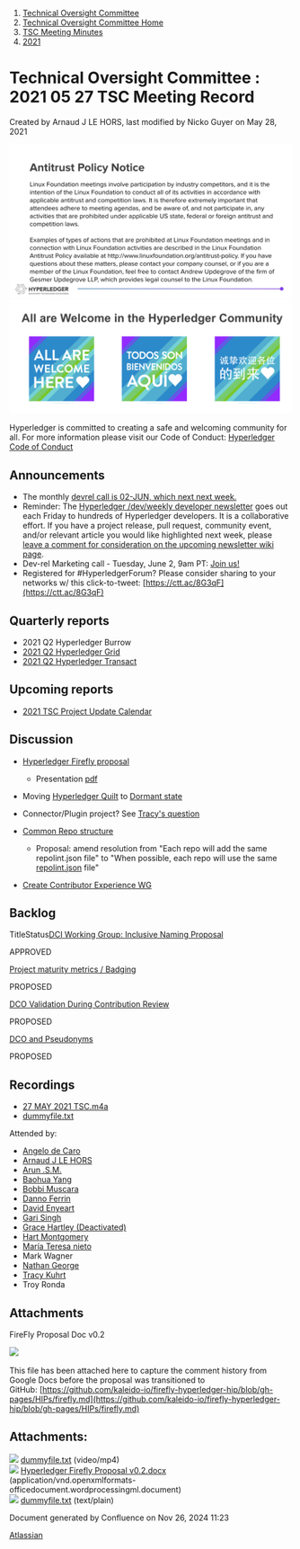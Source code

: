 1. [Technical Oversight Committee](index.html)
2. [Technical Oversight Committee Home](Technical-Oversight-Committee-Home_21430274.html)
3. [TSC Meeting Minutes](TSC-Meeting-Minutes_21448544.html)
4. [2021](2021_21452508.html)

# Technical Oversight Committee : 2021 05 27 TSC Meeting Record

Created by Arnaud J LE HORS, last modified by Nicko Guyer on May 28, 2021

![](attachments/21431877/21448548.png?height=250) ![](attachments/21431877/21448549.png?height=250)

Hyperledger is committed to creating a safe and welcoming community for all. For more information please visit our Code of Conduct: [Hyperledger Code of Conduct](https://lf-hyperledger.atlassian.net/wiki/spaces/HYP/pages/19595281/Hyperledger+Code+of+Conduct)

## Announcements

- The monthly [devrel call is 02-JUN, which next next week.](https://lists.hyperledger.org/g/tsc/viewevent?repeatid=26090&eventid=1151793&calstart=2021-06-02)
- Reminder: The [Hyperledger /dev/weekly developer newsletter](https://lf-hyperledger.atlassian.net/wiki/pages/viewpage.action?pageId=17170445) goes out each Friday to hundreds of Hyperledger developers. It is a collaborative effort. If you have a project release, pull request, community event, and/or relevant article you would like highlighted next week, please [leave a comment for consideration on the upcoming newsletter wiki page](https://lf-hyperledger.atlassian.net/wiki/display/DR/2021).
- Dev-rel Marketing call - Tuesday, June 2, 9am PT: [Join us!](https://lf-hyperledger.atlassian.net/wiki/x/xJckAQ)
- Registered for #HyperledgerForum? Please consider sharing to your networks w/ this click-to-tweet: [https://ctt.ac/8G3qF](https://ctt.ac/8G3qF)

## Quarterly reports

- 2021 Q2 Hyperledger Burrow
- [2021 Q2 Hyperledger Grid](2021-Q2-Hyperledger-Grid_21441929.html)
- [2021 Q2 Hyperledger Transact](2021-Q2-Hyperledger-Transact_21441917.html)

## Upcoming reports

- [2021 TSC Project Update Calendar](https://lf-hyperledger.atlassian.net/wiki/display/TSC/2021+TSC+Project+Update+Calendar)

## Discussion

- [Hyperledger Firefly proposal](https://docs.google.com/document/d/1GR-YSlGPlVNpMIyikk9EJciTyrO2INwMpR9vrOrcbP0/edit)
  
  - Presentation [pdf](https://drive.google.com/file/d/1JeCALQ3TexBnHMPlQwt3ZiszoJfsoF51/view?usp=sharing)
- Moving [Hyperledger Quilt](https://lf-hyperledger.atlassian.net/wiki/spaces/quilt/overview) to [Dormant state](https://tsc.hyperledger.org/project-lifecycle.html#dormant)
- Connector/Plugin project? See [Tracy's question](https://docs.google.com/document/d/1GR-YSlGPlVNpMIyikk9EJciTyrO2INwMpR9vrOrcbP0/edit?disco=AAAAIitYuQ8)
- [Common Repo structure](Common-Repo-structure_21437289.html)
  
  - Proposal: amend resolution from "Each repo will add the same repolint.json file" to "When possible, each repo will use the same [repolint.json](https://github.com/hyperledger-labs/hyperledger-community-management-tools/blob/main/repo_structure/repolint.json) file"
- [Create Contributor Experience WG](Create-Contributor-Experience-WG_21430608.html)

## Backlog

TitleStatus[DCI Working Group: Inclusive Naming Proposal](/wiki/spaces/TSC/pages/21441150/DCI+Working+Group+Inclusive+Naming+Proposal)

APPROVED 

[Project maturity metrics / Badging](/wiki/spaces/TSC/pages/21440607/Project+maturity+metrics+Badging)

PROPOSED 

[DCO Validation During Contribution Review](/wiki/spaces/TSC/pages/21441467/DCO+Validation+During+Contribution+Review)

PROPOSED 

[DCO and Pseudonyms](/wiki/spaces/TSC/pages/21430435/DCO+and+Pseudonyms)

PROPOSED 

## Recordings

- [27 MAY 2021 TSC.m4a](#)
- [dummyfile.txt](#)

Attended by:

- [Angelo de Caro](https://lf-hyperledger.atlassian.net/wiki/people/70121:d6b0f0e4-825f-4f16-88e1-4d14e95f2f10?ref=confluence)
- [Arnaud J LE HORS](https://lf-hyperledger.atlassian.net/wiki/people/70121:0e75e3b8-500a-4067-9f7e-ed46e91bcb9d?ref=confluence)
- [Arun .S.M.](https://lf-hyperledger.atlassian.net/wiki/people/621a0e5097d313006ba7386a?ref=confluence)
- [Baohua Yang](https://lf-hyperledger.atlassian.net/wiki/people/557058:17d87dbf-05fe-4c1b-84cf-fd69f7fcbb20?ref=confluence)
- [Bobbi Muscara](https://lf-hyperledger.atlassian.net/wiki/people/5c4cb1b7d8bbb7445c0a457e?ref=confluence)
- [Danno Ferrin](https://lf-hyperledger.atlassian.net/wiki/people/5b7f2d80c4e4892a5b789551?ref=confluence)
- [David Enyeart](https://lf-hyperledger.atlassian.net/wiki/people/712020:30d7e775-8a5d-4896-8950-8da2af027639?ref=confluence)
- [Gari Singh](https://lf-hyperledger.atlassian.net/wiki/people/557058:51429e31-90f4-4684-b7cd-9a4fe15ff188?ref=confluence)
- [Grace Hartley (Deactivated)](https://lf-hyperledger.atlassian.net/wiki/people/5c3e0cd1ff324728a1db2448?ref=confluence)
- [Hart Montgomery](https://lf-hyperledger.atlassian.net/wiki/people/712020:86f447c0-86dc-43b3-ac03-6a31923bbb84?ref=confluence)
- [María Teresa nieto](https://lf-hyperledger.atlassian.net/wiki/people/5d36fa46af1d920bc99755b6?ref=confluence)
- Mark Wagner
- [Nathan George](https://lf-hyperledger.atlassian.net/wiki/people/712020:3e7556ab-cdb8-47f5-8b68-12a3378021fd?ref=confluence)
- [Tracy Kuhrt](https://lf-hyperledger.atlassian.net/wiki/people/712020:eb6ae9c3-aa8e-40ba-9dab-a6969b1ac52e?ref=confluence)
- Troy Ronda

## Attachments

FireFly Proposal Doc v0.2

[![](attachments/thumbnails/21441875/21453748)](attachments/21441875/21453748.docx)

This file has been attached here to capture the comment history from Google Docs before the proposal was transitioned to GitHub: [https://github.com/kaleido-io/firefly-hyperledger-hip/blob/gh-pages/HIPs/firefly.md](https://github.com/kaleido-io/firefly-hyperledger-hip/blob/gh-pages/HIPs/firefly.md)

## Attachments:

![](images/icons/bullet_blue.gif) [dummyfile.txt](attachments/21441875/21457676.txt) (video/mp4)  
![](images/icons/bullet_blue.gif) [Hyperledger Firefly Proposal v0.2.docx](attachments/21441875/21453748.docx) (application/vnd.openxmlformats-officedocument.wordprocessingml.document)  
![](images/icons/bullet_blue.gif) [dummyfile.txt](attachments/21441875/21453728.txt) (text/plain)

Document generated by Confluence on Nov 26, 2024 11:23

[Atlassian](http://www.atlassian.com/)

